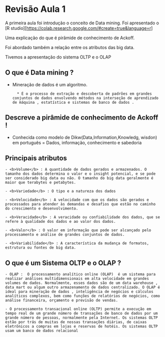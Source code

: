 # Revisão Aula 1 

A primeira aula foi introdução o conceito de Data mining. Foi apresentado o [R studio][https://colab.research.google.com/#create=true&language=r]

Uma explicação do que é pirâmide de conhecimento de Ackoff.

Foi abordado também a relação entre os atributos das big data.

Tivemos a apresentação do sistema OLTP e o OLAP

## O que é <b>Data mining</b> ?

- Mineração de dados é um algoritmo.

        * É o processo de extração e descoberta de padrões em grandes conjuntos de dados envolvendo métodos na interseção de aprendizado de máquina , estatística e sistemas de banco de dados .

## Descreve a pirâmide de conhecimento de Ackoff !

- Conhecida como modelo de Dikw(Data,Information,Knowledg, wisdon) em português = Dados, informação, conhecimento e sabedoria

## Principais atributos

    - <b>Volume</b> : A quantidade de dados gerados e armazenados. O tamanho dos dados determina o valor e o insight potencial, e se pode ser considerado big data ou não. O tamanho do big data geralmente é maior que terabytes e petabytes.

    - <b>Variedade</b> : O tipo e a natureza dos dados
    
    - <b>Velocidade</b> : A velocidade com que os dados são gerados e processados ​​para atender às demandas e desafios que estão no caminho do crescimento e desenvolvimento. 
    
    - <b>Veracidade</b> : A veracidade ou confiabilidade dos dados, que se refere à qualidade dos dados e ao valor dos dados. 
    
    - <b>Valor</b> : O valor em informação que pode ser alcançado pelo processamento e análise de grandes conjuntos de dados. 
    
    - <b>Variabilidade</b> : A característica da mudança de formatos, estrutura ou fontes de big data. 

## O que é um Sistema OLTP e o OLAP ? 

    - OLAP :  O processamento analítico online (OLAP)  é um sistema para realizar análises multidimensionais em alta velocidade em grandes volumes de dados. Normalmente, esses dados são de um data warehouse , data mart ou algum outro armazenamento de dados centralizado. O OLAP é ideal para mineração de dados , inteligência de negócios e cálculos analíticos complexos, bem como funções de relatórios de negócios, como análise financeira, orçamento e previsão de vendas.

    - O processamento transacional online (OLTP) permite a execução em tempo real de um grande número de transações de banco de dados por um grande número de pessoas, normalmente pela Internet. Os sistemas OLTP estão por trás de muitas de nossas transações diárias, de caixas eletrônicos a compras em lojas e reservas de hotéis. Os sistemas OLTP usam um banco de dados relacional
